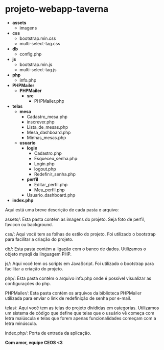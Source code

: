 # projeto-webapp-taverna

- **assets**
    - imagens
- **css**
    - bootstrap.min.css
    - multi-select-tag.css
- **db**
    - config.php
- **js**
    - bootstrap.min.js
    - multi-select-tag.js
- **php**
    - info.php
- **PHPMailer**
    - **PHPMailer**
        - **src**
            - PHPMailer.php
- **telas**
    - **mesa**
        - Cadastro_mesa.php
        - inscrever.php
        - Lista_de_mesas.php
        - Mesa_dashboard.php
        - Minhas_mesas.php
    - **usuario**
        - **login**
            - Cadastro.php
            - Esqueceu_senha.php
            - Login.php
            - logout.php
            - Redefinir_senha.php
        - **perfil**
            - Editar_perfil.php
            - Meu_perfil.php
        - Usuario_dashboard.php
- **index.php**

Aqui está uma breve descrição de cada pasta e arquivo:

assets/: Esta pasta contém as imagens do projeto. Seja foto de perfil, favicon ou background.

css/: Aqui você tem as folhas de estilo do projeto. Foi utilizado o bootstrap para facilitar a criação do projeto.

db/: Esta pasta contém a ligação com o banco de dados. Utilizamos o objeto mysqli da linguagem PHP.

js/: Aqui você tem os scripts em JavaScript. Foi utilizado o bootstrap para facilitar a criação do projeto.

php/: Esta pasta contém o arquivo info.php onde é possível visualizar as configurações do php.

PHPMailer/: Esta pasta contém os arquivos da biblioteca PHPMailer utilizada para enviar o link de redefinição de senha por e-mail.

telas/: Aqui você tem as telas do projeto divididas em categorias. Utilizamos um sistema de código que define que telas que o usuário vê começa com letra maiúscula e telas que forem apenas funcionalidades começam com a letra minúscula.

index.php/: Porta de entrada da aplicação.

**Com amor, equipe CEOS <3**
